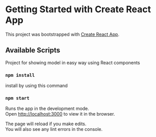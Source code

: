 # Getting Started with Create React App

This project was bootstrapped with [Create React App](https://github.com/facebook/create-react-app).

## Available Scripts

Project for showing model in easy way using React components

### `npm install`

install by using this command

### `npm start`

Runs the app in the development mode.\
Open [http://localhost:3000](http://localhost:3000) to view it in the browser.

The page will reload if you make edits.\
You will also see any lint errors in the console.


